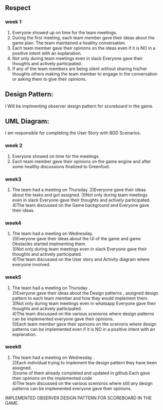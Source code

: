 ## Respect
### week 1
1)	Everyone showed up on time for the team meetings.
2)	During the first meeting, each team member gave their ideas about the game plan. The team maintained a healthy conversation.
3)	Each team member gave their opinions on the ideas even if it is NO in a positive intent with an explanation.
4)	Not only during team meetings even in slack Everyone gave their thoughts and actively participated.
5)	If any of the team members are being silent without sharing his/her thoughts others making the team member to engage in the conversation or asking them to give their opinions.

## Design Pattern:
I Will be implmenting observer design pattern for scoreboard in the game.

## UML Diagram:
I am responsible for completing the User Story with BDD Scenarios.

### week 2

1) Everyone showed on time for the meetings.
2) Each team member gave their opinions on the game engine and after some healthy discussions finalized to Greenfoot.

### week3
1) The team had a meeting on Thursday.
2)Everyone gave their ideas about the tasks and got assigned.
3)Not only during team meetings even in slack Everyone gave their thoughts and actively participated.
 4)The team discussed on the Game background  and Everyone gave their ideas.
 

### week4
1) The team had a meeting on Wednesday.</br>
2)Everyone gave their ideas about the UI of the game and game Obstacles started implmenting them.</br>
3)Not only during team meetings even in slack Everyone gave their thoughts and actively participated.</br>
4)The team discussed on the User story and Activity diagram where everyone involved.</br>
 
### week5

1) The team had a meeting on Thursday .</br>
2)Everyone gave their ideas about the Design patterns , assigned design pattern to each team member and how they would implement them.</br>
3)Not only during team meetings even in whatsapp Everyone gave their thoughts and actively participated.</br>
4)The team discussed on the various scenioros where design patterns can be implemented everyone gave their opinions.</br>
5)Each team member gave their opinions on the scenioris where design patterns can be implemented even if it is NO in a positive intent with an explanation.

### week6
1) The team had a meeting on Wednesday .</br>
2)Each individual trying to implement the design pattern they have been assigned.</br>
3)some of them already completed and updated in github.Each gave their opinions on the implemented code</br>
4)The team discussed on the various scenioros where still any design patterns can be implemented everyone gave their opinions.</br>



IMPLEMENTED OBSERVER DESIGN PATTERN FOR SCOREBOARD IN THE GAME.




